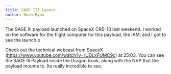 ```yaml
---
title: SAGE III Launch
author: Noah Ryan
---
```


The SAGE III payload launched on SpaceX CRS-10 last weekend. I worked on the software for the flight computer for this payload, the IAM, and I got to see the launch.o

Check out the technical webcast from SpaceX (https://www.youtube.com/watch?v=rUDLxFUMC9c) at 25:03.
You can see the SAGE III Payload inside the Dragon trunk, along with the NVP that the payload mounts to. Its really incredible to see.

